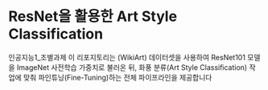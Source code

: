 # ResNet을 활용한 Art Style Classification
인공지능1_조별과제
이 리포지토리는 (WikiArt) 데이터셋을 사용하여 ResNet101 모델을 ImageNet 사전학습 가중치로 불러온 뒤, 화풍 분류(Art Style Classification) 작업에 맞춰 파인튜닝(Fine-Tuning)하는 전체 파이프라인을 제공합니다
